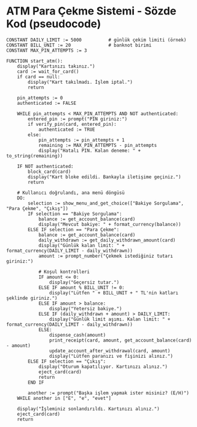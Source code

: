 # ATM Para Çekme Sistemi - Sözde Kod (pseudocode)
    
    CONSTANT DAILY_LIMIT := 5000          # günlük çekim limiti (örnek)
    CONSTANT BILL_UNIT := 20              # banknot birimi
    CONSTANT MAX_PIN_ATTEMPTS := 3
    
    FUNCTION start_atm():
        display("Kartınızı takınız.")
        card := wait_for_card()
        if card == null:
            display("Kart takılmadı. İşlem iptal.")
            return
    
        pin_attempts := 0
        authenticated := FALSE
    
        WHILE pin_attempts < MAX_PIN_ATTEMPTS AND NOT authenticated:
            entered_pin := prompt("PIN giriniz:")
            if verify_pin(card, entered_pin):
                authenticated := TRUE
            else:
                pin_attempts := pin_attempts + 1
                remaining := MAX_PIN_ATTEMPTS - pin_attempts
                display("Hatalı PIN. Kalan deneme: " + to_string(remaining))
    
        IF NOT authenticated:
            block_card(card)
            display("Kart bloke edildi. Bankayla iletişime geçiniz.")
            return
    
        # Kullanıcı doğrulandı, ana menü döngüsü
        DO:
            selection := show_menu_and_get_choice(["Bakiye Sorgulama", "Para Çekme", "Çıkış"])
            IF selection == "Bakiye Sorgulama":
                balance := get_account_balance(card)
                display("Mevcut bakiye: " + format_currency(balance))
            ELSE IF selection == "Para Çekme":
                balance := get_account_balance(card)
                daily_withdrawn := get_daily_withdrawn_amount(card)
                display("Günlük kalan limit: " + format_currency(DAILY_LIMIT - daily_withdrawn))
                amount := prompt_number("Çekmek istediğiniz tutarı giriniz:")
                
                # Koşul kontrolleri
                IF amount <= 0:
                    display("Geçersiz tutar.")
                ELSE IF amount % BILL_UNIT != 0:
                    display("Lütfen " + BILL_UNIT + " TL'nin katları şeklinde giriniz.")
                ELSE IF amount > balance:
                    display("Yetersiz bakiye.")
                ELSE IF (daily_withdrawn + amount) > DAILY_LIMIT:
                    display("Günlük limit aşımı. Kalan limit: " + format_currency(DAILY_LIMIT - daily_withdrawn))
                ELSE:
                    dispense_cash(amount)
                    print_receipt(card, amount, get_account_balance(card) - amount)
                    update_account_after_withdrawal(card, amount)
                    display("Lütfen paranızı ve fişinizi alınız.")
            ELSE IF selection == "Çıkış":
                display("Oturum kapatılıyor. Kartınızı alınız.")
                eject_card(card)
                return
            END IF
    
            another := prompt("Başka işlem yapmak ister misiniz? (E/H)")
        WHILE another in ["E", "e", "evet"]
    
        display("İşleminiz sonlandırıldı. Kartınızı alınız.")
        eject_card(card)
        return
